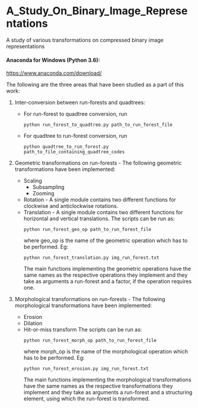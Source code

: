 # A_Study_On_Binary_Image_Representations
A study of various transformations on compressed binary image representations

#### Anaconda for Windows (Python 3.6):
https://www.anaconda.com/download/

The following are the three areas that have been studied as a part of this work:
1. Inter-conversion between run-forests and quadtrees:
	* For run-forest to quadtree conversion, run
		```
		python run_forest_to_quadtree.py path_to_run_forest_file
		```
	* For quadtree to run-forest conversion, run
		```
		python quadtree_to_run_forest.py path_to_file_containing_quadtree_codes
		```
2. Geometric transformations on run-forests -  The following geometric transformations have been implemented:
	* Scaling
		* Subsampling
		* Zooming
	* Rotation - A single module contains two different functions for clockwise and anticlockwise rotations.
	* Translation - A single module contains two different functions for horizontal and vertical translations.
	The scripts can be run as:
		```
		python run_forest_geo_op path_to_run_forest_file
		```
		where geo_op is the name of the geometric operation which has to be performed.
		Eg:
		```
		python run_forest_translation.py img_run_forest.txt
		```
		The main functions implementing the geometric operations have the same names as the respective operations they implement and they take as arguments a run-forest and a factor, if the operation requires one.

3. Morphological transformations on run-forests -  The following morphological transformations have been implemented:
	* Erosion
	* Dilation
	* Hit-or-miss transform
	The scripts can be run as:
		```
		python run_forest_morph_op path_to_run_forest_file
		```
		where morph_op is the name of the morphological operation which has to be performed.
		Eg:
		```
		python run_forest_erosion.py img_run_forest.txt
		```
		The main functions implementing the morphological transformations have the same names as the respective transformations they implement and they take as arguments a run-forest and a structuring element, using which the run-forest is transformed.
		
